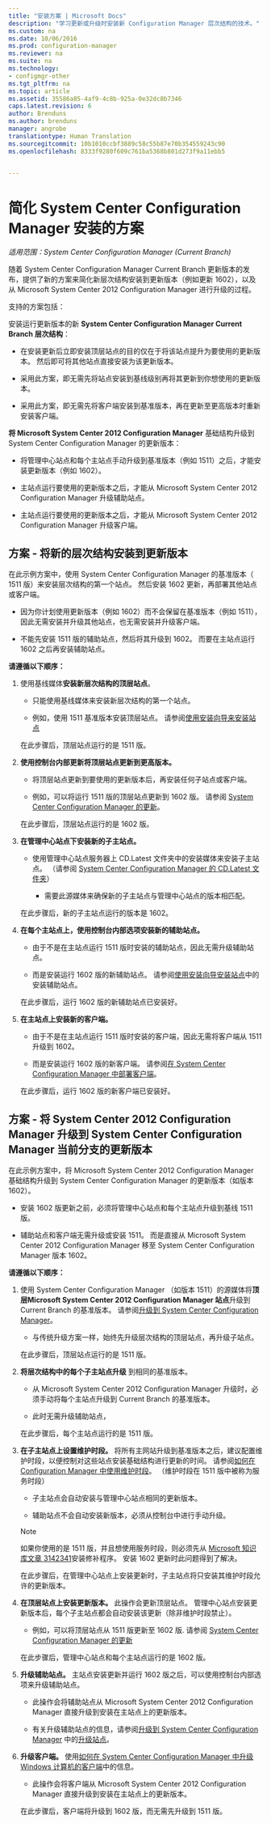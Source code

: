 ```yaml
---
title: "安装方案 | Microsoft Docs"
description: "学习更新或升级时安装新 Configuration Manager 层次结构的技术。"
ms.custom: na
ms.date: 10/06/2016
ms.prod: configuration-manager
ms.reviewer: na
ms.suite: na
ms.technology:
- configmgr-other
ms.tgt_pltfrm: na
ms.topic: article
ms.assetid: 35586a85-4af9-4c8b-925a-0e32dc8b7346
caps.latest.revision: 6
author: Brenduns
ms.author: brenduns
manager: angrobe
translationtype: Human Translation
ms.sourcegitcommit: 10b1010ccbf3889c58c55b87e70b354559243c90
ms.openlocfilehash: 8333f9280f609c761ba5368b801d273f9a11ebb5


---
```

# <a name="scenarios-to-streamline-your-installation-of-system-center-configuration-manager"></a>简化 System Center Configuration Manager 安装的方案

*适用范围：System Center Configuration Manager (Current Branch)*

随着 System Center Configuration Manager Current Branch 更新版本的发布，提供了新的方案来简化新层次结构安装到更新版本（例如更新 1602），以及从 Microsoft System Center 2012 Configuration Manager 进行升级的过程。  

支持的方案包括：  

安装运行更新版本的新 **System Center Configuration Manager Current Branch 层次结构**：  

-   在安装更新后立即安装顶层站点的目的仅在于将该站点提升为要使用的更新版本。 然后即可将其他站点直接安装为该更新版本。  

-   采用此方案，即无需先将站点安装到基线级别再将其更新到你想使用的更新版本。  

-   采用此方案，即无需先将客户端安装到基准版本，再在更新至更高版本时重新安装客户端。  

**将 Microsoft System Center 2012 Configuration Manager** 基础结构升级到 System Center Configuration Manager 的更新版本：  

-   将管理中心站点和每个主站点手动升级到基准版本（例如 1511）之后，才能安装更新版本（例如 1602）。  

-   主站点运行要使用的更新版本之后，才能从 Microsoft System Center 2012 Configuration Manager 升级辅助站点。  

-   主站点运行要使用的更新版本之后，才能从 Microsoft System Center 2012 Configuration Manager 升级客户端。  

## <a name="scenario---install-a-new-hierarchy-to-an-update-version"></a>方案 - 将新的层次结构安装到更新版本  
在此示例方案中，使用 System Center Configuration Manager 的基准版本（ 1511 版）来安装层次结构的第一个站点。 然后安装 1602 更新，再部署其他站点或客户端。  

-   因为你计划使用更新版本（例如 1602）而不会保留在基准版本（例如 1511），因此无需安装并升级其他站点，也无需安装并升级客户端。  

-   不能先安装 1511 版的辅助站点，然后将其升级到 1602。 而要在主站点运行 1602 之后再安装辅助站点。  

**请遵循以下顺序：**  

1.  使用基线媒体**安装新层次结构的顶层站点**。  

    -   只能使用基线媒体来安装新层次结构的第一个站点。  

    -   例如，使用 1511 基准版本安装顶层站点。 请参阅[使用安装向导来安装站点](/sccm/core/servers/deploy/install/use-the-setup-wizard-to-install-sites)  

    在此步骤后，顶层站点运行的是 1511 版。  

2.  **使用控制台内部更新将顶层站点更新到更高版本。**  

    -   将顶层站点更新到要使用的更新版本后，再安装任何子站点或客户端。  

    -   例如，可以将运行 1511 版的顶层站点更新到 1602 版。 请参阅 [System Center Configuration Manager 的更新](../../../../core/servers/manage/updates.md)。  

    在此步骤后，顶层站点运行的是 1602 版。  

3.  **在管理中心站点下安装新的子主站点。**  

    -   使用管理中心站点服务器上 CD.Latest 文件夹中的安装媒体来安装子主站点。  （请参阅 [System Center Configuration Manager 的 CD.Latest 文件夹](../../../../core/servers/manage/the-cd.latest-folder.md)）  

        -   需要此源媒体来确保新的子主站点与管理中心站点的版本相匹配。  

    在此步骤后，新的子主站点运行的版本是 1602。  

4.  **在每个主站点上，使用控制台内部选项安装新的辅助站点。**  

    -   由于不是在主站点运行 1511 版时安装的辅助站点，因此无需升级辅助站点。  

    -   而是安装运行 1602 版的新辅助站点。 请参阅[使用安装向导安装站点](/sccm/core/servers/deploy/install/use-the-setup-wizard-to-install-sites)中的安装辅助站点。  

    在此步骤后，运行 1602 版的新辅助站点已安装好。  

5.  **在主站点上安装新的客户端。**  

    -   由于不是在主站点运行 1511 版时安装的客户端，因此无需将客户端从 1511 升级到 1602。  

    -   而是安装运行 1602 版的新客户端。 请参阅[在 System Center Configuration Manager 中部署客户端](../../../clients/deploy/deploy-clients-to-windows-computers.md)。  

    在此步骤后，运行 1602 版的新客户端已安装好。  

## <a name="scenario---upgrade-system-center-2012-configuration-manager-to-an-update-version-of-system-center-configuration-manager-current-branch"></a>方案 - 将 System Center 2012 Configuration Manager 升级到 System Center Configuration Manager 当前分支的更新版本  
在此示例方案中，将 Microsoft System Center 2012 Configuration Manager 基础结构升级到 System Center Configuration Manager 的更新版本（如版本 1602）。  

-   安装 1602 版更新之前，必须将管理中心站点和每个主站点升级到基线 1511 版。  

-   辅助站点和客户端无需升级或安装 1511。 而是直接从 Microsoft System Center 2012 Configuration Manager 移至 System Center Configuration Manager 版本 1602。  

**请遵循以下顺序：**  

1.  使用 System Center Configuration Manager （如版本 1511）的源媒体将**顶层Microsoft System Center 2012 Configuration Manager 站点**升级到 Current Branch 的基准版本。 请参阅[升级到 System Center Configuration Manager](../../../../core/servers/deploy/install/upgrade-to-configuration-manager.md)。  

    -   与传统升级方案一样，始终先升级层次结构的顶层站点，再升级子站点。  

    在此步骤后，顶层站点运行的是 1511 版。  

2.  **将层次结构中的每个子主站点升级** 到相同的基准版本。  

    -   从 Microsoft System Center 2012 Configuration Manager 升级时，必须手动将每个主站点升级到 Current Branch 的基准版本。  

    -   此时无需升级辅助站点，  

    在此步骤后，每个主站点运行的是 1511 版。  

3.  **在子主站点上设置维护时段。** 将所有主网站升级到基准版本之后，建议配置维护时段，以便控制对这些站点安装基础结构进行更新的时间。 请参阅[如何在 Configuration Manager 中使用维护时段](../../../../core/clients/manage/collections/use-maintenance-windows.md)。  （维护时段在 1511 版中被称为服务时段）  

    -   子主站点会自动安装与管理中心站点相同的更新版本。  

    -   辅助站点不会自动安装新版本，必须从控制台中进行手动升级。  

    > [!NOTE]  
    >  如果你使用的是 1511 版，并且想使用服务时段，则必须先从 [Microsoft 知识库文章 3142341](http://support.microsoft.com/kb/3142341)安装修补程序。 安装 1602 更新时此问题得到了解决。  

    在此步骤后，在管理中心站点上安装更新时，子主站点将只安装其维护时段允许的更新版本。  

4.  **在顶层站点上安装更新版本。** 此操作会更新顶层站点。 管理中心站点安装更新版本后，每个子主站点都会自动安装该更新（除非维护时段禁止）。  

    -   例如，可以将顶层站点从 1511 版更新至 1602 版. 请参阅 [System Center Configuration Manager 的更新](../../../../core/servers/manage/updates.md)  

    在此步骤后，管理中心站点和每个主站点运行的是 1602 版。  

5.  **升级辅助站点。** 主站点安装更新并运行 1602 版之后，可以使用控制台内部选项来升级辅助站点。  

    -   此操作会将辅助站点从 Microsoft System Center 2012 Configuration Manager 直接升级到安装在主站点上的更新版本。  

    -   有关升级辅助站点的信息，请参阅[升级到 System Center Configuration Manager](../../../../core/servers/deploy/install/upgrade-to-configuration-manager.md) 中的[升级站点](../../../../core/servers/deploy/install/upgrade-to-configuration-manager.md#bkmk_upgrade)。  

6.  **升级客户端。** 使用[如何在 System Center Configuration Manager 中升级 Windows 计算机的客户端](../../../../core/clients/manage/upgrade/upgrade-clients-for-windows-computers.md)中的信息。  

    -   此操作会将客户端从 Microsoft System Center 2012 Configuration Manager 直接升级到安装在主站点上的更新版本。  

    在此步骤后，客户端将升级到 1602 版，而无需先升级到 1511 版。



<!--HONumber=Dec16_HO3-->


